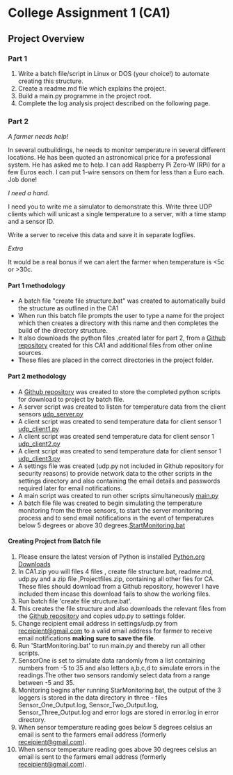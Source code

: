 # College Assignment 1 (CA1) #

## Project Overview ##

### Part 1 ###

1. Write a batch file/script in Linux or DOS (your choice!) to automate creating this structure.
2. Create a readme.md file which explains the project.
3. Build a main.py programme in the project root.
4. Complete the log analysis project described on the following page.

### Part 2 ###

*A farmer needs help!*

In several outbuildings, he needs to monitor temperature in several different locations. He has been
quoted an astronomical price for a professional system. He has asked me to help.
I can add Raspberry Pi Zero-W (RPi) for a few Euros each. I can put 1-wire sensors on them for less
than a Euro each. Job done!

*I need a hand.*

I need you to write me a simulator to demonstrate this. Write three UDP clients which will unicast a
single temperature to a server, with a time stamp and a sensor ID.

Write a server to receive this data and save it in separate logfiles.

*Extra*

It would be a real bonus if we can alert the farmer when temperature is <5c or >30c.

#### Part 1 methodology ### 

- A batch file "create file structure.bat" was created to automatically build the structure as outlined in the CA1
- When run this batch file prompts the user to type a name for the project which then creates a directory with this name and then completes the build of the directory structure.
- It also downloads the python files ,created later for part 2, from a [Github repository](https://github.com/EoinLyng/IAS--ca1) created for this CA1 and additional files from other online sources.
- These files are placed in the correct directories in the project folder.


#### Part 2 methodology ### 
- A [Github repository](https://github.com/EoinLyng/IAS--ca1) was created  to store the completed python scripts for download to project by batch file.
- A server script was created to listen for temperature data from the client sensors  [udp_server.py](https://raw.githubusercontent.com/EoinLyng/IAS--ca1/main/udp_server.py)
- A client script was created to send temperature data for client sensor 1 [udp_client1.py](https://raw.githubusercontent.com/EoinLyng/IAS--ca1/main/udp_client1.py)
- A client script was created send temperature data for client sensor 1 [udp_client2.py](https://raw.githubusercontent.com/EoinLyng/IAS--ca1/main/udp_client2.py)
- A client script was created to send temperature data for client sensor 1 [udp_client3.py](https://raw.githubusercontent.com/EoinLyng/IAS--ca1/main/udp_client3.py)
- A settings file was created (udp.py not included in Github repository for security reasons) to provide network data to the other scripts in the settings directory  and also containing the email details and passwords required later for email notifications.
- A main script was created to run other scripts simultaneously [main.py](https://raw.githubusercontent.com/EoinLyng/IAS--ca1/main/main.py)
- A batch file file was created to begin simulating the temperature monitoring from the three sensors, to start the server monitoring process and to send email notifications in the event of temperatures below 5 degrees or above 30 degrees.[StartMonitoring.bat](https://raw.githubusercontent.com/EoinLyng/IAS--ca1/main/StartMonitoring.bat)

#### Creating Project from Batch file ### 
1. Please ensure the latest version of Python is installed [Python.org Downloads](https://www.python.org/downloads/)
2. In CA1.zip you will files 4 files , create file structure.bat, readme.md, udp.py and a zip file ,Projectfiles.zip, containing all other fies for CA. These files should download from a Github repository, however I have included them incase this download fails to show the working files.
3. Run batch file 'create file structure.bat'.
4. This creates the file structure and also downloads the relevant files from the [Github repository](https://github.com/EoinLyng/IAS--ca1) and copies udp.py to settings folder.
5. Change recipient email address in settings/udp.py from receipient@gmail.com to a valid email address for farmer to receive email notifications **making sure to save the file**.
6. Run 'StartMonitoring.bat' to run main.py and thereby run all other scripts.
7. SensorOne is set to simulate data randomly from a list containing numbers from -5 to 35 and also letters a,b,c,d to simulate errors in the readings.The other two sensors randomly select data from a range between -5 and 35.
8. Monitoring begins after running StarMonitoring.bat, the output of the 3 loggers is stored in the data directory in three - files Sensor_One_Output.log, Sensor_Two_Output.log, Sensor_Three_Output.log and error logs are stored in error.log in error directory.
9. When sensor temperature reading goes below 5 degrees celsius an email is sent to the farmers email address (formerly receipient@gmail.com).
10. When  sensor temperature reading goes above 30 degrees celsius an email is sent to the farmers email address (formerly receipient@gmail.com).
